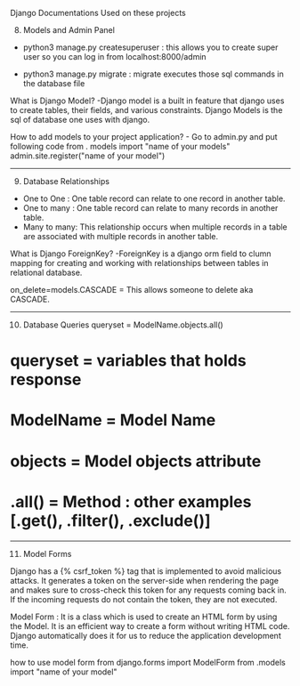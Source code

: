Django Documentations Used on these projects

08) Models and Admin Panel

- python3 manage.py createsuperuser : 
    this allows you to create super user so you can log in from localhost:8000/admin

- python3 manage.py migrate :
    migrate executes those sql commands in the database file

What is Django Model?
    -Django model is a built in feature that django uses to create tables, their fields, and various constraints. Django Models is the sql of database one uses with django.

How to add models to your project application?
    - Go to admin.py and put following code
        from . models import "name of your models"
        admin.site.register("name of your model")

---------------------------------------------------------------------------------------------------

09) Database Relationships

- One to One : One table record can relate to one record in another table.
- One to many : One table record can relate to many records in another table.
- Many to many: This relationship occurs when multiple records in a table are associated with multiple records in another table. 

What is Django ForeignKey?
-ForeignKey is a django orm field to clumn mapping for creating and working with relationships between tables in relational database.

on_delete=models.CASCADE = This allows someone to delete aka CASCADE.

---------------------------------------------------------------------------------------------------

10) Database Queries
queryset = ModelName.objects.all() 
# queryset = variables that holds response
# ModelName = Model Name
# objects = Model objects attribute
# .all() = Method : other examples [.get(), .filter(), .exclude()]

---------------------------------------------------------------------------------------------------

11) Model Forms

Django has a {% csrf_token %} tag that is implemented to avoid malicious attacks. It generates a token on the server-side when rendering the page and makes sure to cross-check this token for any requests coming back in. If the incoming requests do not contain the token, they are not executed.

Model Form : It is a class which is used to create an HTML form by using the Model. It is an efficient way to create a form without writing HTML code. Django automatically does it for us to reduce the application development time.

how to use model form 
from django.forms import ModelForm
from .models import "name of your model"
